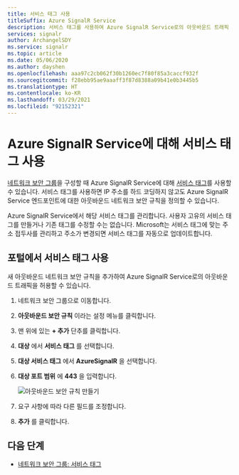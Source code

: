 ```yaml
---
title: 서비스 태그 사용
titleSuffix: Azure SignalR Service
description: 서비스 태그를 사용하여 Azure SignalR Service로의 아웃바운드 트래픽 허용
services: signalr
author: ArchangelSDY
ms.service: signalr
ms.topic: article
ms.date: 05/06/2020
ms.author: dayshen
ms.openlocfilehash: aaa97c2cb062f30b1260ec7f80f85a3caccf932f
ms.sourcegitcommit: f28ebb95ae9aaaff3f87d8388a09b41e0b3445b5
ms.translationtype: HT
ms.contentlocale: ko-KR
ms.lasthandoff: 03/29/2021
ms.locfileid: "92152321"
---
```

# <a name="use-service-tags-for-azure-signalr-service"></a>Azure SignalR Service에 대해 서비스 태그 사용

[네트워크 보안 그룹](../virtual-network/network-security-groups-overview.md#network-security-groups)을 구성할 때 Azure SignalR Service에 대해 [서비스 태그](../virtual-network/network-security-groups-overview.md#service-tags)를 사용할 수 있습니다. 서비스 태그를 사용하면 IP 주소를 하드 코딩하지 않고도 Azure SignalR Service 엔드포인트에 대한 아웃바운드 네트워크 보안 규칙을 정의할 수 있습니다.

Azure SignalR Service에서 해당 서비스 태그를 관리합니다. 사용자 고유의 서비스 태그를 만들거나 기존 태그를 수정할 수는 없습니다. Microsoft는 서비스 태그에 맞는 주소 접두사를 관리하고 주소가 변경되면 서비스 태그를 자동으로 업데이트합니다.

## <a name="use-service-tag-on-portal"></a>포털에서 서비스 태그 사용

새 아웃바운드 네트워크 보안 규칙을 추가하여 Azure SignalR Service로의 아웃바운드 트래픽을 허용할 수 있습니다.

1. 네트워크 보안 그룹으로 이동합니다.

1. **아웃바운드 보안 규칙** 이라는 설정 메뉴를 클릭합니다.

1. 맨 위에 있는 **+ 추가** 단추를 클릭합니다.

1. **대상** 에서 **서비스 태그** 를 선택합니다.

1. **대상 서비스 태그** 에서 **AzureSignalR** 을 선택합니다.

1. **대상 포트 범위** 에 **443** 을 입력합니다.

    ![아웃바운드 보안 규칙 만들기](media/howto-service-tags/portal-add-outbound-security-rule.png)

1. 요구 사항에 따라 다른 필드를 조정합니다.

1. **추가** 를 클릭합니다.


## <a name="next-steps"></a>다음 단계

- [네트워크 보안 그룹: 서비스 태그](../virtual-network/network-security-groups-overview.md#security-rules)